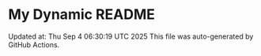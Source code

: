 # My Dynamic README
Updated at: Thu Sep  4 06:30:19 UTC 2025
This file was auto-generated by GitHub Actions.
